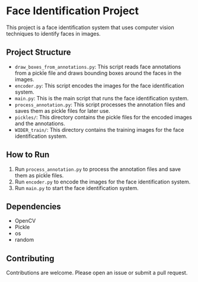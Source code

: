 # Face Identification Project

This project is a face identification system that uses computer vision techniques to identify faces in images.

## Project Structure

- `draw_boxes_from_annotations.py`: This script reads face annotations from a pickle file and draws bounding boxes around the faces in the images.
- `encoder.py`: This script encodes the images for the face identification system.
- `main.py`: This is the main script that runs the face identification system.
- `process_annotation.py`: This script processes the annotation files and saves them as pickle files for later use.
- `pickles/`: This directory contains the pickle files for the encoded images and the annotations.
- `WIDER_train/`: This directory contains the training images for the face identification system.

## How to Run

1. Run `process_annotation.py` to process the annotation files and save them as pickle files.
2. Run `encoder.py` to encode the images for the face identification system.
3. Run `main.py` to start the face identification system.

## Dependencies

- OpenCV
- Pickle
- os
- random

## Contributing

Contributions are welcome. Please open an issue or submit a pull request.
